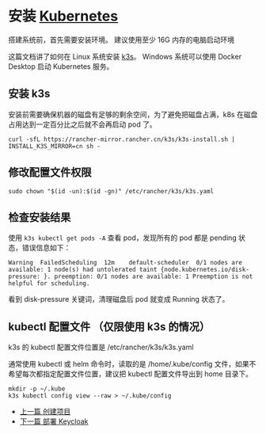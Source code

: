 # 安装 [Kubernetes](https://kubernetes.io/zh-cn/docs/concepts/)

搭建系统前，首先需要安装环境。 建议使用至少 16G 内存的电脑启动环境

这篇文档讲了如何在 Linux 系统安装 [k3s](https://docs.k3s.io/zh/)。
Windows 系统可以使用 Docker Desktop 启动 Kubernetes 服务。

## 安装 k3s

安装前需要确保机器的磁盘有足够的剩余空间，为了避免把磁盘占满，k8s 在磁盘占用达到一定百分比之后就不会再启动 pod 了。

```shell
curl -sfL https://rancher-mirror.rancher.cn/k3s/k3s-install.sh | INSTALL_K3S_MIRROR=cn sh -
```

## 修改配置文件权限

```shell
sudo chown "$(id -un):$(id -gn)" /etc/rancher/k3s/k3s.yaml
```

## 检查安装结果

使用 `k3s kubectl get pods -A` 查看 pod，发现所有的 pod 都是 pending 状态，错误信息如下：

```
Warning  FailedScheduling  12m    default-scheduler  0/1 nodes are available: 1 node(s) had untolerated taint {node.kubernetes.io/disk-pressure: }. preemption: 0/1 nodes are available: 1 Preemption is not helpful for scheduling.
```

看到 disk-pressure 关键词，清理磁盘后 pod 就变成 Running 状态了。

## kubectl 配置文件 （仅限使用 k3s 的情况）

k3s 的 kubectl 配置文件位置是 /etc/rancher/k3s/k3s.yaml

通常使用 kubectl 或 helm 命令时，读取的是 /home/.kube/config 文件，如果不希望每次都指定配置文件位置，建议把 kubectl 配置文件导出到 home 目录下。

```shell
mkdir -p ~/.kube
k3s kubectl config view --raw > ~/.kube/config
```

- [上一篇 创建项目](./010-Initialize%20Project.md)
- [下一篇 部署 Keycloak](./030-Deploy%20Keycloak.md)
